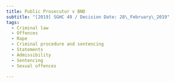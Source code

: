```yaml
---
title: Public Prosecutor v BND
subtitle: "[2019] SGHC 49 / Decision Date: 28\_February\_2019"
tags:
  - Criminal law
  - Offences
  - Rape
  - Criminal procedure and sentencing
  - Statements
  - Admissibility
  - Sentencing
  - Sexual offences

---
```


